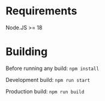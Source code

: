 # Requirements

Node.JS >= 18

# Building

Before running any build: `npm install`

Development build: `npm run start`

Production build: `npm run build`
